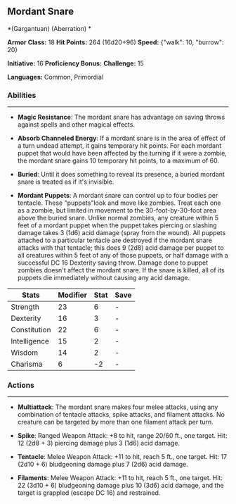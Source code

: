 ## Mordant Snare
*(Gargantuan) (Aberration) *

**Armor Class:** 18
**Hit Points:** 264 (16d20+96)
**Speed:** {"walk": 10, "burrow": 20}

**Initiative:** 16
**Proficiency Bonus:**
**Challenge:** 15

**Languages:** Common, Primordial

### Abilities
 --- 
- **Magic Resistance**: The mordant snare has advantage on saving throws against spells and other magical effects.

- **Absorb Channeled Energy**: If a mordant snare is in the area of effect of a turn undead attempt, it gains temporary hit points. For each mordant puppet that would have been affected by the turning if it were a zombie, the mordant snare gains 10 temporary hit points, to a maximum of 60.

- **Buried**: Until it does something to reveal its presence, a buried mordant snare is treated as if it's invisible.

- **Mordant Puppets**: A mordant snare can control up to four bodies per tentacle. These "puppets"look and move like zombies. Treat each one as a zombie, but limited in movement to the 30-foot-by-30-foot area above the buried snare. Unlike normal zombies, any creature within 5 feet of a mordant puppet when the puppet takes piercing or slashing damage takes 3 (1d6) acid damage (spray from the wound). All puppets attached to a particular tentacle are destroyed if the mordant snare attacks with that tentacle; this does 9 (2d8) acid damage per puppet to all creatures within 5 feet of any of those puppets, or half damage with a successful DC 16 Dexterity saving throw. Damage done to puppet zombies doesn't affect the mordant snare. If the snare is killed, all of its puppets die immediately without causing any acid damage.



| Stats | Modifier | Stat | Save
| ---- | ---- | ---- | ---- |
| Strength | 23 | 6 | - |
| Dexterity | 16 | 3 | - |
| Constitution | 22 | 6 | - |
| Intelligence | 15 | 2 | - |
| Wisdom | 14 | 2 | - |
| Charisma | 6 | -2 | - |

### Actions
 --- 
- **Multiattack**: The mordant snare makes four melee attacks, using any combination of tentacle attacks, spike attacks, and filament attacks. No creature can be targeted by more than one filament attack per turn.

- **Spike**: Ranged Weapon Attack: +8 to hit, range 20/60 ft., one target. Hit: 12 (2d8 + 3) piercing damage plus 3 (1d6) acid damage.

- **Tentacle**: Melee Weapon Attack: +11 to hit, reach 5 ft., one target. Hit: 17 (2d10 + 6) bludgeoning damage plus 7 (2d6) acid damage.

- **Filaments**: Melee Weapon Attack: +11 to hit, reach 5 ft., one target. Hit: 22 (3d10 + 6) bludgeoning damage plus 10 (3d6) acid damage, and the target is grappled (escape DC 16) and restrained.

